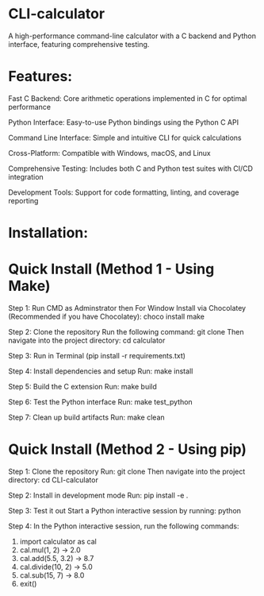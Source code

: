 # CLI-calculator
A high-performance command-line calculator with a C backend and Python interface, featuring comprehensive testing.

# Features:

Fast C Backend: Core arithmetic operations implemented in C for optimal performance

Python Interface: Easy-to-use Python bindings using the Python C API

Command Line Interface: Simple and intuitive CLI for quick calculations

Cross-Platform: Compatible with Windows, macOS, and Linux

Comprehensive Testing: Includes both C and Python test suites with CI/CD integration

Development Tools: Support for code formatting, linting, and coverage reporting



# Installation:

# Quick Install (Method 1 - Using Make)

Step 1: Run CMD as Adminstrator then For Window Install via Chocolatey (Recommended if you have Chocolatey):
choco install make

Step 2: Clone the repository
Run the following command:
git clone <repository-url>
Then navigate into the project directory:
cd calculator

Step 3: Run in Terminal (pip install -r requirements.txt)

Step 4: Install dependencies and setup
Run:
make install

Step 5: Build the C extension
Run:
make build

Step 6: Test the Python interface
Run:
make test_python

Step 7: Clean up build artifacts
Run:
make clean


# Quick Install (Method 2 - Using pip)

Step 1: Clone the repository
Run:
git clone <repository-url>
Then navigate into the project directory:
cd CLI-calculator

Step 2: Install in development mode
Run:
pip install -e .

Step 3: Test it out
Start a Python interactive session by running:
python

Step 4: In the Python interactive session, run the following commands:

1) import calculator as cal
2) cal.mul(1, 2) → 2.0
3) cal.add(5.5, 3.2) → 8.7
4) cal.divide(10, 2) → 5.0
5) cal.sub(15, 7) → 8.0
6) exit()
